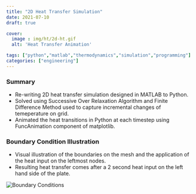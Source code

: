 ```yaml
---
title: "2D Heat Transfer Simulation"
date: 2021-07-10
draft: true

cover:
  image : img/ht/2d-ht.gif
  alt: 'Heat Transfer Animation'

tags: ["python","matlab","thermodynamics","simulation","programming"]
categories: ["engineering"]
---
```


### Summary

- Re-writing 2D heat transfer simulation designed in MATLAB to Python.
- Solved using Successive Over Relaxation Algorithm and Finite Difference Method used to capture incremental changes of temeperature on grid.
- Animated the heat transitions in Python at each timestep using FuncAnimation component of matplotlib.


### Boundary Condition Illustration

- Visual illustration of the boundaries on the mesh and the application of the heat input on the leftmost nodes.
- Resulting heat transfer comes after a 2 second heat input on the left hand side of the plate.

![Boundary Conditions](/img/ht/bc.png)
